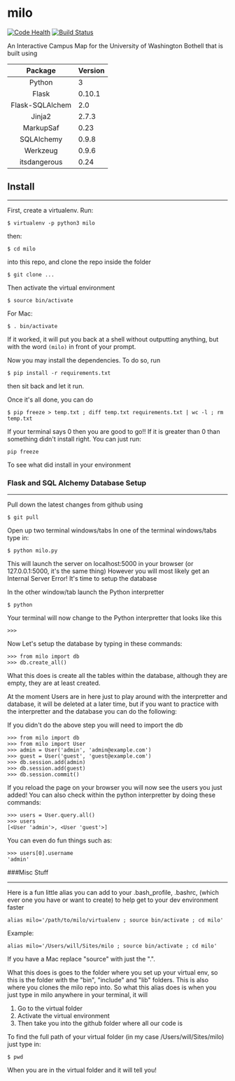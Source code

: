 milo
====

[![Code Health](https://landscape.io/github/thefinn93/milo/master/landscape.png)](https://landscape.io/github/thefinn93/milo/master) [![Build Status](https://travis-ci.org/thefinn93/milo.svg)](https://travis-ci.org/thefinn93/milo)

An Interactive Campus Map for the University of Washington Bothell that is built using

| Package | Version |
|:--------:|:-------|
|Python | 3 |
|Flask | 0.10.1 |
|Flask-SQLAlchem | 2.0 |
|Jinja2 | 2.7.3 |
|MarkupSaf | 0.23 |
|SQLAlchemy | 0.9.8 |
|Werkzeug | 0.9.6 |
|itsdangerous | 0.24 |

Install
----
-----------------------------------------------------------------------------

First, create a virtualenv. Run:

```
$ virtualenv -p python3 milo
```

then: 

```
$ cd milo
```

into this repo, and clone the repo inside the folder

```
$ git clone ...
```
Then activate the virtual environment

```
$ source bin/activate
```
For Mac:

```
$ . bin/activate
```

If it worked, it will put you back at a shell without outputting anything, but with the word `(milo)` in front of your prompt.

Now you may install the dependencies. To do so, run

```
$ pip install -r requirements.txt
```

then sit back and let it run.

Once it's all done, you can do

```
$ pip freeze > temp.txt ; diff temp.txt requirements.txt | wc -l ; rm temp.txt
```

If your terminal says 0 then you are good to go!! If it is greater than 0 than something didn't install right. You can just run:
```
pip freeze
```

To see what did install in your environment


### Flask and SQL Alchemy Database Setup

------------------------------------------

Pull down the latest changes from github using 

```
$ git pull
```

Open up two terminal windows/tabs
In one of the terminal windows/tabs type in:

```
$ python milo.py
```
This will launch the server on localhost:5000 in your browser (or 127.0.0.1:5000, it's the same thing) However you will most likely get an Internal Server Error! It's time to setup the database

In the other window/tab launch the Python interpretter

```
$ python
```
Your terminal will now change to the Python interpretter that looks like this

```
>>>
```

Now Let's setup the database by typing in these commands:

```
>>> from milo import db
>>> db.create_all()
```
What this does is create all the tables within the database, although they are empty, they are at least created.


At the moment Users are in here just to play around with the interpretter and database, it will be deleted at a later time, but if you want to practice with the interpretter and the database you can do the following:

If you didn't do the above step you will need to import the db

```
>>> from milo import db
>>> from milo import User
>>> admin = User('admin', 'admin@example.com')
>>> guest = User('guest', 'guest@example.com')
>>> db.session.add(admin)
>>> db.session.add(guest)
>>> db.session.commit()
```

If you reload the page on your browser you will now see the users you just added! You can also check within the python interpretter by doing these commands:

```
>>> users = User.query.all()
>>> users
[<User 'admin'>, <User 'guest'>]
```

You can even do fun things such as:

```
>>> users[0].username
'admin'
```



###Misc Stuff

---------------------------------------------------------------------------

Here is a fun little alias you can add to your .bash_profile, .bashrc, (which ever one you have or want to create) to help get to your dev environment faster


```
alias milo='/path/to/milo/virtualenv ; source bin/activate ; cd milo'
```

Example:

```
alias milo='/Users/will/Sites/milo ; source bin/activate ; cd milo'
```

If you have a Mac replace "source" with just the ".". 

What this does is goes to the folder where you set up your virtual env, so this is the folder with the "bin", "include" and "lib" folders. This is also where you clones the milo repo into. So what this alias does is when you just type in milo anywhere in your terminal, it will

1. Go to the virtual folder
2. Activate the virtual environment
3. Then take you into the github folder where all our code is

To find the full path of your virtual folder (in my case /Users/will/Sites/milo) just type in:

```
$ pwd
```
When you are in the virtual folder and it will tell you!
